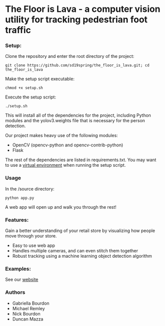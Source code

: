 # The Floor is Lava - a computer vision utility for tracking pedestrian foot traffic

### Setup:
Clone the repository and enter the root directory of the project:
```
git clone https://github.com/sd19spring/the_floor_is_lava.git; cd the_floor_is_lava
```

Make the setup script executable:
```
chmod +x setup.sh
```
Execute the setup script:
```
./setup.sh
```
This will install all of the dependencies for the project, including Python modules and the yolov3.weights file that is necessary for the person detection.

Our project makes heavy use of the following modules:
- OpenCV (opencv-python and opencv-contrib-python)
- Flask

The rest of the dependencies are listed in requirements.txt. You may want to use a [virtual environment](https://realpython.com/python-virtual-environments-a-primer/) when running the setup script.

### Usage
In the /source directory:
```
python app.py
```
A web app will open up and walk you through the rest!

### Features:
Gain a better understanding of your retail store by visualizing how people move through your store.
- Easy to use web app
- Handles multiple cameras, and can even stitch them together
- Robust tracking using a machine learning object detection algorithm

### Examples:
See our [website](sd19spring.github.io)

### Authors
* Gabriella Bourdon
* Michael Remley
* Nick Bourdon
* Duncan Mazza
